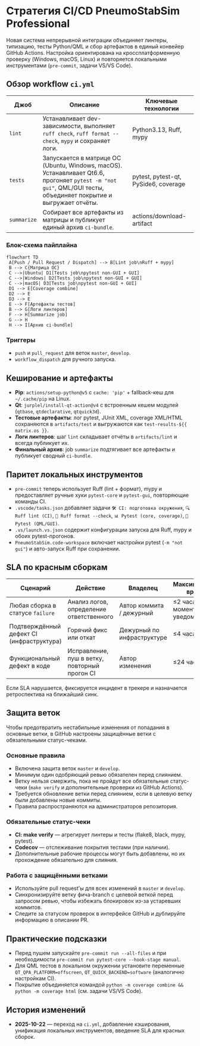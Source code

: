 # Стратегия CI/CD PneumoStabSim Professional

Новая система непрерывной интеграции объединяет линтеры, типизацию, тесты Python/QML и сбор артефактов в единый конвейер GitHub Actions. Настройка ориентирована на кроссплатформенную проверку (Windows, macOS, Linux) и повторяется локальными инструментами (`pre-commit`, задачи VS/VS Code).

## Обзор workflow `ci.yml`

| Джоб | Описание | Ключевые технологии |
| --- | --- | --- |
| `lint` | Устанавливает dev-зависимости, выполняет `ruff check`, `ruff format --check`, `mypy` и сохраняет логи. | Python3.13, Ruff, mypy |
| `tests` | Запускается в матрице ОС (Ubuntu, Windows, macOS). Устанавливает Qt6.6, прогоняет `pytest -m "not gui"`, QML/GUI тесты, объединяет покрытие и выгружает отчёты. | pytest, pytest-qt, PySide6, coverage |
| `summarize` | Собирает все артефакты из матрицы и публикует единый архив `ci-bundle`. | actions/download-artifact |

### Блок-схема пайплайна

```mermaid
flowchart TD
 A[Push / Pull Request / Dispatch] --> B[Lint job\nRuff + mypy]
 B --> C{Матрица ОС}
 C -->|Ubuntu| D1[Tests job\npytest non-GUI + GUI]
 C -->|Windows| D2[Tests job\npytest non-GUI + GUI]
 C -->|macOS| D3[Tests job\npytest non-GUI + GUI]
 D1 --> E[Coverage combine]
 D2 --> E
 D3 --> E
 E --> F[Артефакты тестов]
 B --> G[Логи линтеров]
 F --> H[Summarize job]
 G --> H
 H --> I[Архив ci-bundle]
```

### Триггеры
- `push` и `pull_request` для веток `master`, `develop`.
- `workflow_dispatch` для ручного запуска.

## Кеширование и артефакты
- **Pip**: `actions/setup-python@v5` с `cache: 'pip'` + fallback-кеш для `~/.cache/pip` на Linux.
- **Qt**: `jurplel/install-qt-action@v4` с встроенным кешем модулей (`qtbase`, `qtdeclarative`, `qtquick3d`).
- **Тестовые артефакты**: лог pytest, JUnit XML, coverage XML/HTML сохраняются в `artifacts/test` и выгружаются как `test-results-${{ matrix.os }}`.
- **Логи линтеров**: шаг `lint` складывает отчёты в `artifacts/lint` и всегда публикует их.
- **Финальный архив**: job `summarize` подтягивает все артефакты и публикует сводный `ci-bundle`.

## Паритет локальных инструментов
- `pre-commit` теперь использует Ruff (lint + формат), mypy и предоставляет ручные хуки `pytest-core` и `pytest-gui`, повторяющие команды CI.
- `.vscode/tasks.json` добавляет задачи `🛠️ CI: подготовка окружения`, `🔍 Ruff lint (CI)`, `🎨 Ruff format --check`, `📊 Pytest (core, coverage)`, `🧭 Pytest (QML/GUI)`.
- `.vs/launch.vs.json` содержит конфигурации запуска для Ruff, mypy и обоих pytest-прогонов.
- `PneumoStabSim.code-workspace` включает настройки pytest (`-m "not gui"`) и авто-запуск Ruff при сохранении.

## SLA по красным сборкам
| Сценарий | Действие | Владелец | Максимальное время |
| --- | --- | --- | --- |
| Любая сборка в статусе `failure` | Анализ логов, определение ответственного | Автор коммита / дежурный | ≤2 часа с момента уведомления |
| Подтверждённый дефект CI (инфраструктура) | Горячий фикс или откат | Дежурный по инфраструктуре | ≤4 часа |
| Функциональный дефект в коде | Исправление, пуш в ветку, повторный прогон CI | Автор изменения | ≤24 часа |

Если SLA нарушается, фиксируется инцидент в трекере и назначается ретроспектива на ближайший синк.

## Защита веток
Чтобы предотвратить нестабильные изменения от попадания в основные ветки, в GitHub настроены защищённые ветки с обязательными статус-чеками.

### Основные правила
- Включена защита веток `master` и `develop`.
- Минимум один одобряющий ревью обязателен перед слиянием.
- Ветку нельзя смержить, пока не пройдут все обязательные статус-чеки (`make verify` и дополнительные проверки из GitHub Actions).
- Требуется обновление ветки перед слиянием, если в целевую ветку были добавлены новые коммиты.
- Правила распространяются на администраторов репозитория.

### Обязательные статус-чеки
- **CI: make verify** — агрегирует линтеры и тесты (flake8, black, mypy, pytest).
- **Codecov** — отслеживание покрытия тестами (при наличии).
- Дополнительные рабочие процессы могут быть добавлены, но их прохождение обязательно для слияния.

### Работа с защищёнными ветками
- Используйте pull request'ы для всех изменений в `master` и `develop`.
- Синхронизируйте ветку фича-branch с целевой веткой перед запросом ревью, чтобы избежать блокировок из-за устаревших коммитов.
- Следите за статусом проверок в интерфейсе GitHub и дублируйте информацию в описании PR.

## Практические подсказки
- Перед пушем запускайте `pre-commit run --all-files` и при необходимости `pre-commit run pytest-core --hook-stage manual`.
- Для QML тестов в локальном окружении установите переменные `QT_QPA_PLATFORM=offscreen`, `QT_QUICK_BACKEND=software` (аналогично настройкам CI).
- Покрытие объединяется командой `python -m coverage combine && python -m coverage html` (см. задачи VS/VS Code).

## История изменений
- **2025-10-22** — переход на `ci.yml`, добавление кэширования, унификация локальных инструментов, введение SLA для красных сборок.
